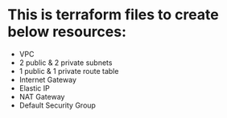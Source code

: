 # This is terraform files to create below resources:

- VPC
- 2 public & 2 private subnets
- 1 public & 1 private route table
- Internet Gateway
- Elastic IP
- NAT Gateway
- Default Security Group